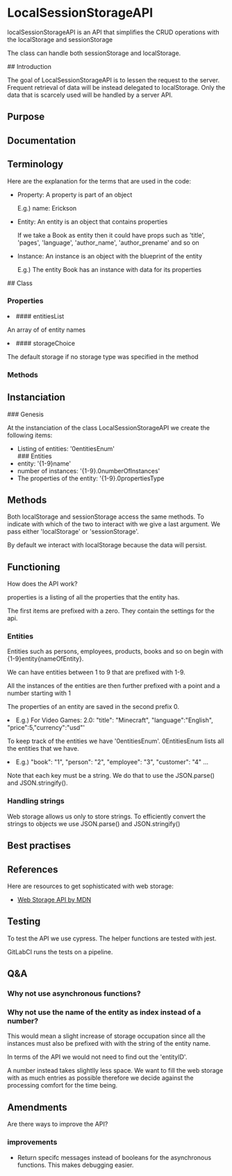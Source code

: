 # LocalSessionStorageAPI

<p>localSessionStorageAPI is an API that simplifies the CRUD operations with the localStorage and sessionStorage</p>

<p>The class can handle both sessionStorage and localStorage.</p>

<div id="introduction">
## Introduction
<p>The goal of LocalSessionStorageAPI is to lessen the request to the server. Frequent retrieval of data will be instead delegated to localStorage. Only the data that is scarcely used will be handled by a server API.</p>
<h2>Purpose</h2>

</div>

<div id="documentation">
<h2>Documentation</h2>
<div id="terminology">
<h2>Terminology</h2>
<p>Here are the explanation for the terms that are used in the code:</p>
<ul>
<li>Property: A property is part of an object</li>
<p>E.g.) name: Erickson</p>
<li>Entity: An entity is an object that contains properties</li>
<p>If we take a Book as entity then it could have props such as 'title', 'pages', 'language', 'author_name', 'author_prename' and so on</p>
<li>Instance: An instance is an object with the blueprint of the entity</li>
<p>E.g.) The entity Book has an instance with data for its properties</p>
</ul>
<div id="class">
## Class
<h3>Properties</h3>
<li>
#### entitiesList
<p>An array of of entity names</p>
</li>
<li>
#### storageChoice
<p>The default storage if no storage type was specified in the method</p>
</li>
<h3>Methods</h3>
</div>

</div>
<div id="instanciation">
<h2>Instanciation</h2>
### Genesis
<p>At the instanciation of the class LocalSessionStorageAPI we create the following items:</p>
<ul>
<li>Listing of entities: '0entitiesEnum'</li>
### Entities
<li>entity: '{1-9}name'</li>
<li>number of instances: '{1-9}.0numberOfInstances'</li>
<li>The properties of the entity: '{1-9}.0propertiesType</li>
</ul>

</div>
<div id="methods">
<h2>Methods</h2>
<p>Both localStorage and sessionStorage access the same methods. To indicate with which of the two to interact with we give a last argument. We pass either 'localStorage' or 'sessionStorage'.</p>
<p>By default we interact with localStorage because the data will persist.</p>

</div>

<div id="functioning">
<h2>Functioning</h2>
<p>How does the API work?</p>

<p>properties is a listing of all the properties that the entity has.</p>
<p>The first items are prefixed with a zero. They contain the settings for the api.</p>

<h3>Entities</h3>
<p>Entities such as persons, employees, products, books and so on begin with {1-9}entity{nameOfEntity}.</p>
<p>We can have entities between 1 to 9 that are prefixed with 1-9.</p>
<p>All the instances of the entities are then further prefixed with a point and a number starting with 1</p>
<p>The properties of an entity are saved in the second prefix 0.</p>
<li>E.g.) For Video Games: 2.0: "title": "Minecraft", "language":"English", "price":5,"currency":"usd"'</li>

<p>To keep track of the entities we have '0entitiesEnum'. 0EntitiesEnum lists all the entities that we have.</p>
<li>E.g.) "book": "1", "person": "2", "employee": "3", "customer": "4" ...</li>
<p>Note that each key must be a string. We do that to use the JSON.parse() and JSON.stringify().</p>

<h3>Handling strings</h3>
<p>Web storage allows us only to store strings. To efficiently convert the strings to objects we use JSON.parse() and JSON.stringify()</p>

</div>

<div id="bestpractises">
<h2>Best practises</h2>
<!-- TODO Should we have a class for each web storage or handle both with one class? Both APIs are very similar and differentiate themeselves only in their lifetime and scope -->

</div>
</div>

<div id="references">
<h2>References</h2>
<p>Here are resources to get sophisticated with web storage:</p>
<ul>
<li><a href="https://developer.mozilla.org/en-US/docs/Web/API/Web_Storage_API">Web Storage API by MDN</a></li>
</ul>
</div>

<div id="testing">
<h2>Testing</h2>
<p>To test the API we use cypress. The helper functions are tested with jest.</p>
<p>GitLabCI runs the tests on a pipeline.</p>
</div>

<div id="qanda">
<h2>Q&A</h2>
<h3>Why not use asynchronous functions?</h3>
<h3>Why not use the name of the entity as index instead of a number?</h3>
<p>This would mean a slight increase of storage occupation since all the instances must also be prefixed with with the string of the entity name.</p>
<p>In terms of the API we would not need to find out the 'entityID'.</p>
<p>A number instead takes slightlly less space. We want to fill the web storage with as much entries as possible therefore we decide against the processing comfort for the time being.</p>

</div>

<div id="improvements">
<h2>Amendments</h2>
<p>Are there ways to improve the API?</p>
<h3>improvements</h3>
<ul>

<li>
Return specifc messages instead of booleans for the asynchronous functions. This makes debugging easier.
</li>

</ul>
</div>
